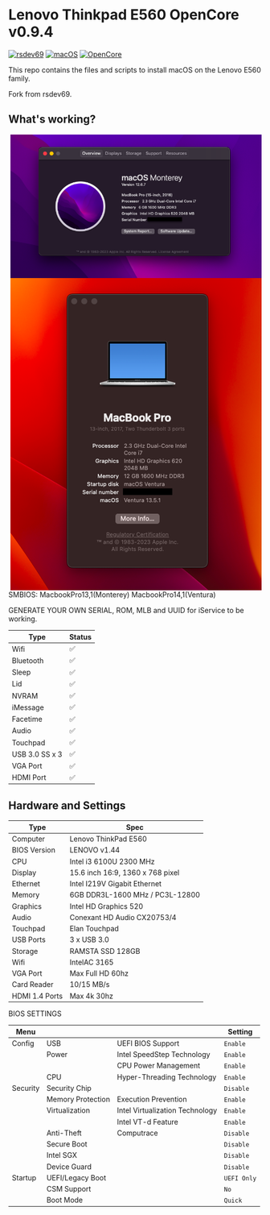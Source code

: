 # Lenovo Thinkpad E560 OpenCore v0.9.4


[![rsdev69](https://img.shields.io/badge/rsdev69-fork-green?logo=github)](https://github.com/rsdev69/ThinkPad-E560-Hackintosh)
[![macOS](https://img.shields.io/badge/Apple-macOS-white)](https://developer.apple.com/documentation/macos-release-notes)
[![OpenCore](https://img.shields.io/badge/OpenCore-0.9.4-blue)](https://github.com/acidanthera/OpenCorePkg)

This repo contains the files and scripts to install macOS on the Lenovo E560 family.

Fork from rsdev69.

## What's working?

<img align="right" src="./img/specsmonterey.png" alt="specsmonterey" width="500">
<img align="right" src="./img/specsventura.png" alt="specsventura" width="500">

SMBIOS: MacbookPro13,1(Monterey)
        MacbookPro14,1(Ventura)


GENERATE YOUR OWN SERIAL, ROM, MLB and UUID for iService to be working.

| Type             | Status |
|------------------|--------|
| Wifi             |    ✅  |
| Bluetooth        |    ✅  |
| Sleep            |    ✅  |
| Lid              |    ✅  |
| NVRAM            |    ✅  |
| iMessage         |    ✅  |
| Facetime         |    ✅  |
| Audio            |    ✅  |
| Touchpad         |    ✅  |
| USB 3.0 SS x 3   |    ✅  |
| VGA Port         |    ✅  |
| HDMI Port        |    ✅  |

 
## Hardware and Settings

| Type           | Spec                                |
|----------------|-------------------------------------|
| Computer       | Lenovo ThinkPad E560                |
| BIOS Version   | LENOVO v1.44                        |
| CPU            | Intel i3 6100U 2300 MHz             |
| Display        | 15.6 inch 16:9, 1360 x 768 pixel    |
| Ethernet       | Intel I219V Gigabit Ethernet        |
| Memory         | 6GB DDR3L-1600 MHz / PC3L-12800     |
| Graphics       | Intel HD Graphics 520               |
| Audio          | Conexant HD Audio CX20753/4         |
| Touchpad       | Elan Touchpad                       |
| USB Ports      | 3 x USB 3.0                         |
| Storage        | RAMSTA SSD 128GB                    |
| Wifi           | IntelAC 3165                        |
| VGA Port       | Max Full HD 60hz                    |
| Card Reader    | 10/15 MB/s                          |
| HDMI 1.4 Ports | Max 4k 30hz                         |

BIOS SETTINGS

| Menu     |                   |                                 | Setting     |
|----------|-------------------|---------------------------------|-------------|
| Config   | USB               | UEFI BIOS Support               | `Enable `   |
|          | Power             | Intel SpeedStep Technology      | `Enable `   |
|          |                   | CPU Power Management            | `Enable `   |
|          | CPU               | Hyper-Threading Technology      | `Enable `   |
| Security | Security Chip     |                                 | `Disable `  |
|          | Memory Protection | Execution Prevention            | `Enable `   |
|          | Virtualization    | Intel Virtualization Technology | `Enable `   |
|          |                   | Intel VT-d Feature              | `Enable `   |
|          | Anti-Theft        | Computrace                      | `Disable `  |
|          | Secure Boot       |                                 | `Disable `  |
|          | Intel SGX         |                                 | `Disable `  |
|          | Device Guard      |                                 | `Disable `  |
| Startup  | UEFI/Legacy Boot  |                                 | `UEFI Only` |
|          | CSM Support       |                                 | `No`        |
|          | Boot Mode         |                                 | `Quick`     |
